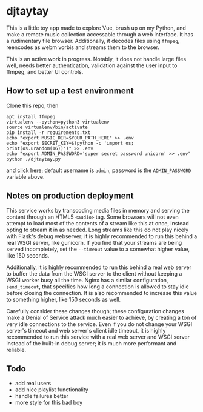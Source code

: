 # djtaytay
This is a little toy app made to explore Vue, brush up on my Python, and make a remote music collection accessable through a web interface. It has a rudimentary file browser. Additionally, it decodes files using `ffmpeg`, reencodes as webm vorbis and streams them to the browser.

This is an active work in progress. Notably, it does not handle large files well, needs better authentication, validation against the user input to ffmpeg, and better UI controls.

## How to set up a test environment
Clone this repo, then
```
apt install ffmpeg
virtualenv --python=python3 virtualenv
source virtualenv/bin/activate
pip install -r requirements.txt
echo "export MUSIC_DIR=$YOUR_PATH_HERE" >> .env
echo "export SECRET_KEY=$(python -c 'import os; print(os.urandom(16))')" >> .env
echo "export ADMIN_PASSWORD='super secret password unicorn' >> .env"
python ./djtaytay.py
```
and [click here](http://127.0.0.1:5000/); default username is `admin`, password is the `ADMIN_PASSWORD` variable above.

## Notes on production deployment
This service works by transcoding media files in memory and serving the content through an HTML5 `<audio>` tag. Some browsers will not even attempt to load most of the contents of a stream like this at once, instead opting to stream it in as needed. Long streams like this do not play nicely with Flask's debug webserver; it is highly recommended to run this behind a real WSGI server, like gunicorn. If you find that your streams are being served incompletely, set the `--timeout` value to a somewhat higher value, like 150 seconds.

Additionally, it is highly recommended to run this behind a real web server to buffer the data from the WSGI server to the client without keeping a WSGI worker busy all the time. Nginx has a similar configuration, `send_timeout`, that specifies how long a connection is allowed to stay idle before closing the connection. It is also recommended to increase this value to something higher, like 150 seconds as well.

Carefully consider these changes though; these configuration changes make a Denial of Service attack much easier to achieve, by creating a ton of very idle connections to the service. Even if you do not change your WSGI server's timeout and web server's client idle timeout, it is highly recommended to run this service with a real web server and WSGI server instead of the built-in debug server; it is much more performant and reliable.

## Todo
* add real users
* add nice playlist functionality
* handle failures better
* more style for this bad boy
